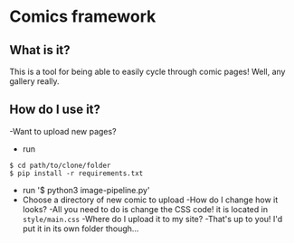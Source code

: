 # Comics framework
## What is it?
This is a tool for being able to easily cycle through comic pages! Well, any gallery really.
## How do I use it?
-Want to upload new pages?
 - run 
```
$ cd path/to/clone/folder
$ pip install -r requirements.txt
```
 - run '$ python3 image-pipeline.py'
 - Choose a directory of new comic to upload
-How do I change how it looks?
 -All you need to do is change the CSS code! it is located in `style/main.css`
-Where do I upload it to my site?
 -That's up to you! I'd put it in its own folder though...
